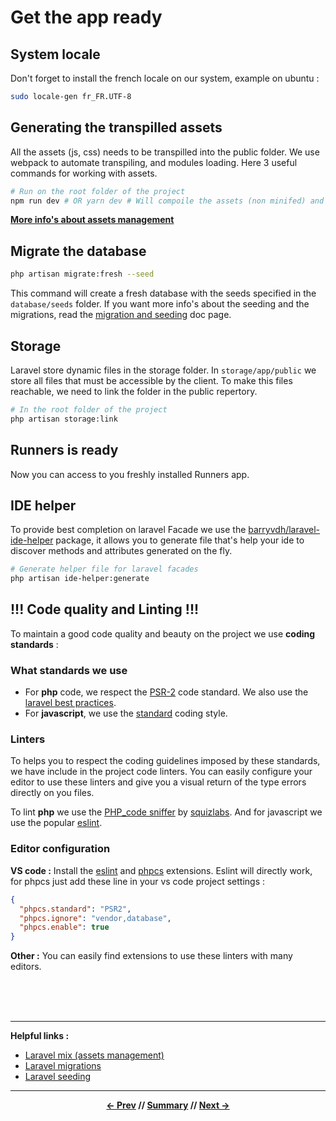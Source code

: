 # Get the app ready

## System locale

Don't forget to install the french locale on our system, example on ubuntu :

```sh
sudo locale-gen fr_FR.UTF-8
```

## Generating the transpilled assets

All the assets (js, css) needs to be transpilled into the public folder. We use webpack to automate transpiling,
and modules loading. Here 3 useful commands for working with assets.
```sh
# Run on the root folder of the project
npm run dev # OR yarn dev # Will compoile the assets (non minifed) and generate source map (useful for dev)
```
[**More info's about assets management**](../app/2_assets.md)

## Migrate the database

```sh
php artisan migrate:fresh --seed
```

This command will create a fresh database with the seeds specified in the `database/seeds` folder.
If you want more info's about the seeding and the migrations, read the [migration and seeding](../app/1_migrationAndSeeding.md) doc page.

## Storage

Laravel store dynamic files in the storage folder. In `storage/app/public` we store all files that must be accessible by the client.
To make this files reachable, we need to link the folder in the public repertory.
```sh
# In the root folder of the project
php artisan storage:link
```

## Runners is ready

Now you can access to you freshly installed Runners app.

## IDE helper

To provide best completion on laravel Facade we use the [barryvdh/laravel-ide-helper](https://github.com/barryvdh/laravel-ide-helper)
package, it allows you to generate file that's help your ide to discover methods and attributes generated on the fly.

```sh
# Generate helper file for laravel facades
php artisan ide-helper:generate
```

## !!! Code quality and Linting !!!

To maintain a good code quality and beauty on the project we use **coding standards** :

### What standards we use

* For **php** code, we respect the [PSR-2](https://www.php-fig.org/psr/psr-2/) code standard. We also use the [laravel best practices](http://www.laravelbestpractices.com/).
* For **javascript**, we use the [standard](https://github.com/standard/standard) coding style.

### Linters

To helps you to respect the coding guidelines imposed by these standards, we have include in the project code linters.
You can easily configure your editor to use these linters and give you a visual return of the type errors directly on you files.

To lint **php** we use the [PHP_code sniffer](https://github.com/squizlabs/PHP_CodeSniffer) by [squizlabs](https://github.com/squizlabs).
And for javascript we use the popular [eslint](https://github.com/eslint/eslint).

### Editor configuration

**VS code :**
Install the [eslint](https://marketplace.visualstudio.com/items?itemName=dbaeumer.vscode-eslint)
and [phpcs](https://marketplace.visualstudio.com/items?itemName=ikappas.phpcs) extensions.
Eslint will directly work, for phpcs just add these line in your vs code project settings :

```json
{
  "phpcs.standard": "PSR2",
  "phpcs.ignore": "vendor,database",
  "phpcs.enable": true
}
```

**Other :**
You can easily find extensions to use these linters with many editors.

<br>
<br>
<br>
<hr>

**Helpful links :**

* [Laravel mix (assets management)](https://laravel.com/docs/5.5/mix)
* [Laravel migrations](https://laravel.com/docs/5.5/migrations)
* [Laravel seeding](https://laravel.com/docs/5.5/seeding)

<hr>
<div align="center">

**[<- Prev](3_homestead.md) // [Summary](../README.md) // [Next ->](../README.md)**

</div>
